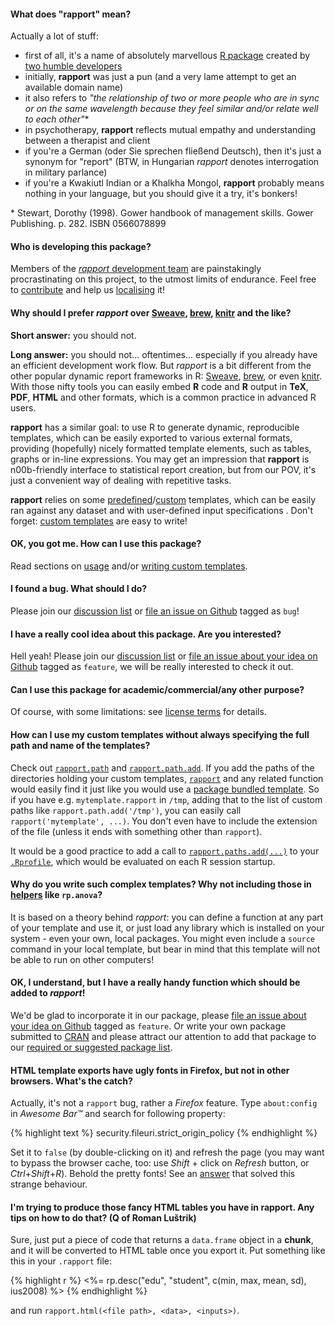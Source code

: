#### What does "rapport" mean?

Actually a lot of stuff:

- first of all, it's a name of absolutely marvellous <a id="infinite-loop" href="#infinite-loop">R package</a> created by [two humble developers](#contact)
- initially, **rapport** was just a pun (and a very lame attempt to get an available domain name)
- it also refers to _"the relationship of two or more people who are in sync or on the same wavelength because they feel similar and/or relate well to each other"_\*
- in psychotherapy, **rapport** reflects mutual empathy and understanding between a therapist and client
- if you're a German (oder Sie sprechen fließend Deutsch), then it's just a synonym for "report" (BTW, in Hungarian *rapport* denotes interrogation in military parlance)
- if you're a Kwakiutl Indian or a Khalkha Mongol, **rapport** probably means nothing in your language, but you should give it a try, it's bonkers!

\* Stewart, Dorothy (1998). Gower handbook of management skills. Gower Publishing. p. 282. ISBN 0566078899

<a id="authors"> </a>
#### Who is developing this package?

Members of the [_rapport_ development team](#contact) are painstakingly procrastinating on this project, to the utmost limits of endurance. Feel free to [contribute](#custom) and help us [localising](#translate) it!

#### Why should I prefer *rapport* over [Sweave](http://www.stat.uni-muenchen.de/~leisch/Sweave/), [brew](http://cran.r-project.org/web/packages/brew/index.html), [knitr](https://github.com/yihui/knitr) and the like?

**Short answer:** you should not.

**Long answer:**  you should not... oftentimes... especially if you already have an efficient development work flow. But *rapport* is a bit different from the other popular dynamic report frameworks in R: [Sweave](http://www.stat.uni-muenchen.de/~leisch/Sweave/), [brew](http://cran.r-project.org/web/packages/brew/index.html), or even [knitr](https://github.com/yihui/knitr). With those nifty tools you can easily embed **R** code and **R** output in **TeX**, **PDF**, **HTML** and other formats, which is a common practice in advanced R users.

**rapport** has a similar goal: to use R to generate dynamic, reproducible templates, which can be easily exported to various external formats, providing (hopefully) nicely formatted template elements, such as tables, graphs or in-line expressions. You may get an impression that **rapport** is n00b-friendly interface to statistical report creation, but from our POV, it's just a convenient way of dealing with repetitive tasks.

**rapport** relies on some [predefined](#templates)/[custom](#custom) templates, which can be easily ran against any dataset and with user-defined input specifications <!-- add links to inputs section -->. Don't forget: [custom templates](#custom) are easy to write!

#### OK, you got me. How can I use this package?

Read sections on [usage](#usage) and/or [writing custom templates](#custom).

#### I found a bug. What should I do?

Please join our [discussion list](#discuss) or [file an issue on Github](https://github.com/rapporter/rapport/issues) tagged as `bug`!

#### I have a really cool idea about this package. Are you interested?

Hell yeah! Please join our [discussion list](#discuss) or [file an issue about your idea on Github](https://github.com/rapporter/rapport/issues) tagged as `feature`, we will be really interested to check it out.

#### Can I use this package for academic/commercial/any other purpose?

Of course, with some limitations: see [license terms](#license) for details.

#### How can I use my custom templates without always specifying the full path and name of the templates?

Check out [`rapport.path`](/functions#rapport.path) and [`rapport.path.add`](/functions#rapport.path.add). If you add the paths of the directories holding your custom templates, [`rapport`](/functions#rapport) and any related function would easily find it just like you would use a [package bundled template](#templates). So if you have e.g. `mytemplate.rapport` in `/tmp`, adding that to the list of custom paths like `rapport.path.add('/tmp')`, you can easily call `rapport('mytemplate', ...)`. You don't even have to include the extension of the file (unless it ends with something other than `rapport`).

It would be a good practice to add a call to [`rapport.paths.add(...)`](/functions#rapport.paths.add) to your [`.Rprofile`](http://www.statmethods.net/interface/customizing.html), which would be evaluated on each R session startup.

#### Why do you write such complex templates? Why not including those in [helpers](/functions) like `rp.anova`?

It is based on a theory behind *rapport*: you can define a function at any part of your template and use it, or just load any library which is installed on your system - even your own, local packages. You might even include a `source` command in your local template, but bear in mind that this template will not be able to run on other computers!

#### OK, I understand, but I have a really handy function which should be added to *rapport*!

We'd be glad to incorporate it in our package, please [file an issue about your idea on Github](https://github.com/rapporter/rapport/issues) tagged as `feature`. Or write your own package submitted to [CRAN](http://cran.r-project.org) and please attract our attention to add that package to our [required or suggested package list](https://github.com/rapporter/rapport/blob/master/DESCRIPTION).

#### HTML template exports have ugly fonts in Firefox, but not in other browsers. What's the catch?

Actually, it's not a `rapport` bug, rather a *Firefox* feature. Type `about:config` in *Awesome Bar&trade;* and search for following property:

{% highlight text %}
security.fileuri.strict_origin_policy
{% endhighlight %}

Set it to `false` (by double-clicking on it) and refresh the page (you may want to bypass the browser cache, too: use *Shift* + click on *Refresh* button, or *Ctrl*+*Shift*+*R*). Behold the pretty fonts! See an [answer](http://stackoverflow.com/a/3704578/457898) that solved this strange behaviour.

#### I'm trying to produce those fancy **HTML** tables you have in **rapport**. Any tips on how to do that? (Q of **Roman Luštrik**)

Sure, just put a piece of code that returns a `data.frame` object in a **chunk**, and it will be converted to HTML table once you export it. Put something like this in your `.rapport` file:

{% highlight r %}
<%=
rp.desc("edu", "student", c(min, max, mean, sd), ius2008)
%>
{% endhighlight %}

and run `rapport.html(<file path>, <data>, <inputs>)`.
